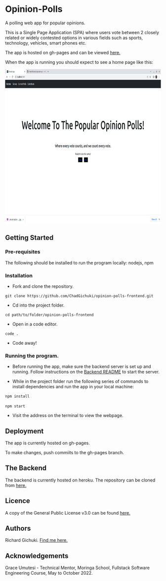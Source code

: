 
# Opinion-Polls
A polling web app for popular opinions.

This is a Single Page Application (SPA) where users vote between 2 closely related or widely contested options in various fields such as sports, technology, vehicles, smart phones etc.

The app is hosted on gh-pages and can be viewed [here.](https://ChadGichuki.github.io/opinion-polls-frontend)

When the app is running you should expect to see a home page like this:

<img src="homepage.png" height="500">


## Getting Started
### Pre-requisites
The following should be installed to run the program locally: nodejs, npm

### Installation
- Fork and clone the repository.
```
git clone https://github.com/ChadGichuki/opinion-polls-frontend.git
```

- Cd into the project folder.
```
cd path/to/folder/opinion-polls-frontend
```

- Open in a code editor.
```
code .
```

- Code away!

### Running the program.
- Before running the app, make sure the backend server is set up and running. Follow instructions on the [Backend README](https://github.com/ChadGichuki/opinion-polls-json-server.git) to start the server.

- While in the project folder run the following series of commands to install dependencies and run the app in your local machine:

```
npm install

npm start
```

- Visit the address on the terminal to view the webpage.

## Deployment
The app is currently hosted on gh-pages.

To make changes, push commiits to the gh-pages branch.

## The Backend
The backend is currently hosted on heroku. The repository can be cloned from [here.](https://github.com/ChadGichuki/opinion-polls-json-server.git)

## Licence
A copy of the General Public License v3.0 can be found [here.](LICENSE)

## Authors
Richard Gichuki. [Find me here.](https://github.com/ChadGichuki)

## Acknowledgements
Grace Umutesi - Technical Mentor, Moringa School, Fullstack Software Engineering Course, May to October 2022.

